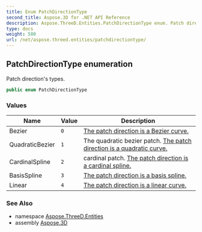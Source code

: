 ```yaml
---
title: Enum PatchDirectionType
second_title: Aspose.3D for .NET API Reference
description: Aspose.ThreeD.Entities.PatchDirectionType enum. Patch directions types
type: docs
weight: 580
url: /net/aspose.threed.entities/patchdirectiontype/
---
```

## PatchDirectionType enumeration

Patch direction's types.

```csharp
public enum PatchDirectionType
```

### Values

| Name | Value | Description |
| --- | --- | --- |
| Bezier | `0` | [The patch direction is a Bezier curve.](https://en.wikipedia.org/wiki/B%C3%A9zier_curve) |
| QuadraticBezier | `1` | The quadratic bezier patch. [The patch direction is a quadratic curve.](https://en.wikipedia.org/wiki/B%C3%A9zier_curve#Quadratic_curves) |
| CardinalSpline | `2` | cardinal patch. [The patch direction is a cardinal spline.](https://en.wikipedia.org/wiki/Cubic_Hermite_spline#Cardinal_spline) |
| BasisSpline | `3` | [The patch direction is a basis spline.](https://en.wikipedia.org/wiki/B-spline) |
| Linear | `4` | [The patch direction is a linear curve.](https://en.wikipedia.org/wiki/B%C3%A9zier_curve#Linear_curves) |

### See Also

* namespace [Aspose.ThreeD.Entities](../../aspose.threed.entities/)
* assembly [Aspose.3D](../../)


